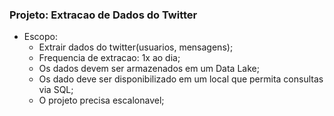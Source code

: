 ### Projeto: Extracao de Dados do Twitter

- Escopo:
    - Extrair dados do twitter(usuarios, mensagens);
    - Frequencia de extracao: 1x ao dia;
    - Os dados devem ser armazenados em um Data Lake;
    - Os dado deve ser disponibilizado em um local que permita consultas via SQL;
    - O projeto precisa escalonavel;